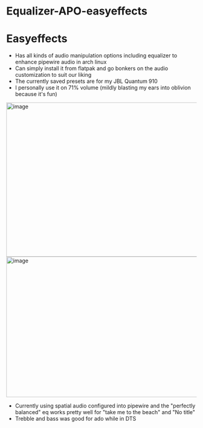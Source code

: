 # Equalizer-APO-easyeffects

# Easyeffects

- Has all kinds of audio manipulation options including equalizer to enhance pipewire audio in arch linux
- Can simply install it from flatpak and go bonkers on the audio customization to suit our liking
- The currently saved presets are for my JBL Quantum 910 
- I personally use it on 71% volume (mildly blasting my ears into oblivion because it's fun) 
<img width="733" height="408" alt="image" src="https://github.com/user-attachments/assets/258c9947-40d0-471f-a42e-e541d2d0ec71" />
<img width="750" height="372" alt="image" src="https://github.com/user-attachments/assets/e0216efd-049b-4ffb-a733-d2ec6fb26e65" />

- Currently using spatial audio configured into pipewire and the "perfectly balanced" eq works pretty well for "take me to the beach" and "No title"
- Trebble and bass was good for ado while in DTS
